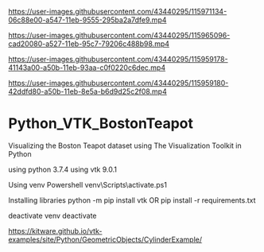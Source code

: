 
https://user-images.githubusercontent.com/43440295/115971134-06c88e00-a547-11eb-9555-295ba2a7dfe9.mp4


https://user-images.githubusercontent.com/43440295/115965096-cad20080-a527-11eb-95c7-79206c488b98.mp4


https://user-images.githubusercontent.com/43440295/115959178-41143a00-a50b-11eb-93aa-c0f0220c6dec.mp4


https://user-images.githubusercontent.com/43440295/115959180-42ddfd80-a50b-11eb-8e5a-b6d9d25c2f08.mp4



# Python_VTK_BostonTeapot
Visualizing the Boston Teapot dataset using The Visualization Toolkit in Python

using python 3.7.4
using vtk 9.0.1

Using venv
Powershell
venv\Scripts\activate.ps1

Installing libraries
python -m pip install vtk OR pip install -r requirements.txt

deactivate venv
deactivate


https://kitware.github.io/vtk-examples/site/Python/GeometricObjects/CylinderExample/
